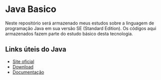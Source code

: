 # Java Basico

Neste repositório será armazenado meus estudos sobre a linguagem de programação Java em sua versão SE (Standard Edition). Os códigos aqui armazenados fazem parte do estudo básico desta tecnologia. 

## Links úteis do Java

* [Site oficial]( https://www.oracle.com/)
* [Download]( http://www.oracle.com/technetwork/pt/java/javase/downloads/)
* [Documentação](http://www.oracle.com/technetwork/pt/java/javase/documentation/index.html)

